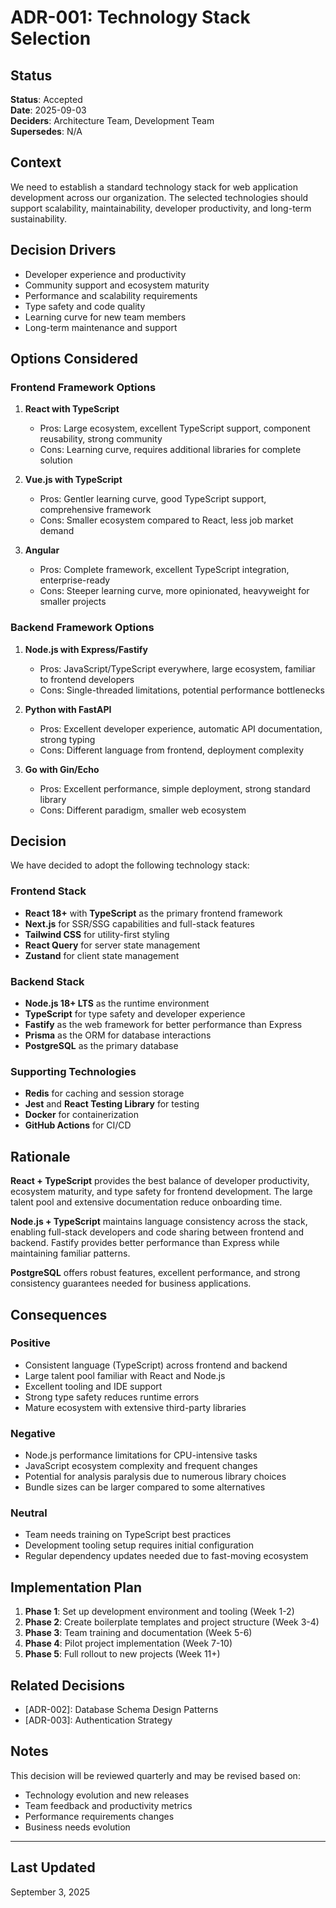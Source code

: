 # ADR-001: Technology Stack Selection

## Status

**Status**: Accepted  
**Date**: 2025-09-03  
**Deciders**: Architecture Team, Development Team  
**Supersedes**: N/A  

## Context

We need to establish a standard technology stack for web application
development across our organization. The selected technologies should support
scalability, maintainability, developer productivity, and long-term
sustainability.

## Decision Drivers

- Developer experience and productivity
- Community support and ecosystem maturity
- Performance and scalability requirements
- Type safety and code quality
- Learning curve for new team members
- Long-term maintenance and support

## Options Considered

### Frontend Framework Options

1. **React with TypeScript**
   - Pros: Large ecosystem, excellent TypeScript support, component
     reusability, strong community
   - Cons: Learning curve, requires additional libraries for complete solution

2. **Vue.js with TypeScript**
   - Pros: Gentler learning curve, good TypeScript support, comprehensive
     framework
   - Cons: Smaller ecosystem compared to React, less job market demand

3. **Angular**
   - Pros: Complete framework, excellent TypeScript integration,
     enterprise-ready
   - Cons: Steeper learning curve, more opinionated, heavyweight for smaller
     projects

### Backend Framework Options

1. **Node.js with Express/Fastify**
   - Pros: JavaScript/TypeScript everywhere, large ecosystem, familiar to
     frontend developers
   - Cons: Single-threaded limitations, potential performance bottlenecks

2. **Python with FastAPI**
   - Pros: Excellent developer experience, automatic API documentation,
     strong typing
   - Cons: Different language from frontend, deployment complexity

3. **Go with Gin/Echo**
   - Pros: Excellent performance, simple deployment, strong standard library
   - Cons: Different paradigm, smaller web ecosystem

## Decision

We have decided to adopt the following technology stack:

### Frontend Stack

- **React 18+** with **TypeScript** as the primary frontend framework
- **Next.js** for SSR/SSG capabilities and full-stack features
- **Tailwind CSS** for utility-first styling
- **React Query** for server state management
- **Zustand** for client state management

### Backend Stack

- **Node.js 18+ LTS** as the runtime environment
- **TypeScript** for type safety and developer experience
- **Fastify** as the web framework for better performance than Express
- **Prisma** as the ORM for database interactions
- **PostgreSQL** as the primary database

### Supporting Technologies

- **Redis** for caching and session storage
- **Jest** and **React Testing Library** for testing
- **Docker** for containerization
- **GitHub Actions** for CI/CD

## Rationale

**React + TypeScript** provides the best balance of developer productivity,
ecosystem maturity, and type safety for frontend development. The large
talent pool and extensive documentation reduce onboarding time.

**Node.js + TypeScript** maintains language consistency across the stack,
enabling full-stack developers and code sharing between frontend and backend.
Fastify provides better performance than Express while maintaining familiar
patterns.

**PostgreSQL** offers robust features, excellent performance, and strong
consistency guarantees needed for business applications.

## Consequences

### Positive

- Consistent language (TypeScript) across frontend and backend
- Large talent pool familiar with React and Node.js
- Excellent tooling and IDE support
- Strong type safety reduces runtime errors
- Mature ecosystem with extensive third-party libraries

### Negative

- Node.js performance limitations for CPU-intensive tasks
- JavaScript ecosystem complexity and frequent changes
- Potential for analysis paralysis due to numerous library choices
- Bundle sizes can be larger compared to some alternatives

### Neutral

- Team needs training on TypeScript best practices
- Development tooling setup requires initial configuration
- Regular dependency updates needed due to fast-moving ecosystem

## Implementation Plan

1. **Phase 1**: Set up development environment and tooling (Week 1-2)
2. **Phase 2**: Create boilerplate templates and project structure (Week 3-4)
3. **Phase 3**: Team training and documentation (Week 5-6)
4. **Phase 4**: Pilot project implementation (Week 7-10)
5. **Phase 5**: Full rollout to new projects (Week 11+)

## Related Decisions

- [ADR-002]: Database Schema Design Patterns
- [ADR-003]: Authentication Strategy

## Notes

This decision will be reviewed quarterly and may be revised based on:

- Technology evolution and new releases
- Team feedback and productivity metrics
- Performance requirements changes
- Business needs evolution

---

## Last Updated

September 3, 2025
